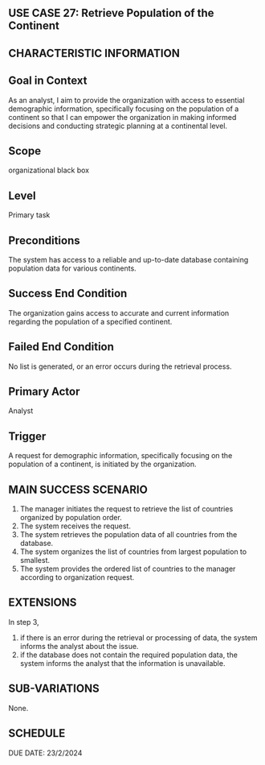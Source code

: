 USE CASE 27:  Retrieve Population of the Continent
------------------------------------------------------------------


CHARACTERISTIC INFORMATION
------------------------------------------------------------------

Goal in Context
---------------------------------

As an analyst, I aim to provide the organization with access to essential demographic information, specifically focusing on the population of a continent so that I can empower the organization in making informed decisions and conducting strategic planning at a continental level.


Scope
---------------------------------

organizational black box


Level
---------------------------------

Primary task


Preconditions
---------------------------------

The system has access to a reliable and up-to-date database containing population data for various continents.

Success End Condition
---------------------------------

The organization gains access to accurate and current information regarding the population of a specified continent.


Failed End Condition
---------------------------------

No list is generated, or an error occurs during the retrieval process.


Primary Actor
---------------------------------

Analyst


Trigger
---------------------------------

A request for demographic information, specifically focusing on the population of a continent, is initiated by the organization.


MAIN SUCCESS SCENARIO
---------------------------------

1. The manager initiates the request to retrieve the list of countries organized by population order.
2. The system receives the request.
3. The system retrieves the population data of all countries from the database.
4. The system organizes the list of countries from largest population to smallest.
5. The system provides the ordered list of countries to the manager according to organization request. 


EXTENSIONS
---------------------------------

In step 3,

1. if there is an error during the retrieval or processing of data, the system informs the analyst about the issue.
2. if the database does not contain the required population data, the system informs the analyst that the information is unavailable.

SUB-VARIATIONS
---------------------------------

None.


SCHEDULE
---------------------------------

DUE DATE: 23/2/2024
